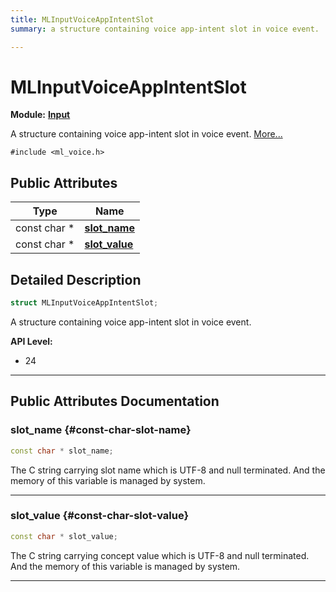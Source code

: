 ```yaml
---
title: MLInputVoiceAppIntentSlot
summary: a structure containing voice app-intent slot in voice event. 

---
```


# MLInputVoiceAppIntentSlot

**Module:** **[Input](/versioned_docs/version-14-Jun-2023/api-ref/api/Modules/group___input/group___input.md)**



A structure containing voice app-intent slot in voice event.  [More...](#detailed-description)


`#include <ml_voice.h>`

## Public Attributes

| Type           | Name           |
| -------------- | -------------- |
| const char * | **[slot_name](/versioned_docs/version-14-Jun-2023/api-ref/api/Modules/group___input/struct_m_l_input_voice_app_intent_slot.md#const-char-slot-name)**  |
| const char * | **[slot_value](/versioned_docs/version-14-Jun-2023/api-ref/api/Modules/group___input/struct_m_l_input_voice_app_intent_slot.md#const-char-slot-value)**  |

## Detailed Description

```cpp
struct MLInputVoiceAppIntentSlot;
```

A structure containing voice app-intent slot in voice event. 




**API Level:**
  * 24




-----------
## Public Attributes Documentation

### slot_name {#const-char-slot-name}

```cpp
const char * slot_name;
```


The C string carrying slot name which is UTF-8 and null terminated. And the memory of this variable is managed by system. 





-----------

### slot_value {#const-char-slot-value}

```cpp
const char * slot_value;
```


The C string carrying concept value which is UTF-8 and null terminated. And the memory of this variable is managed by system. 





-----------

